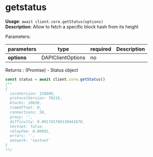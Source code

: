 # getstatus

**Usage**: `await client.core.getStatus(options)`  
**Description**: Allow to fetch a specific block hash from  its height

Parameters:

| parameters  | type              | required | Description |
| ----------- | ----------------- | -------- | ----------- |
| **options** | DAPIClientOptions | no       |             |

Returns : {Promise<object>} - Status object

```js
const status = await client.core.getStatus()
/**
{
  coreVersion: 150000,
  protocolVersion: 70216,
  blocks: 10630,
  timeOffset: 0,
  connections: 58,
  proxy: '',
  difficulty: 0.001745769130443678,
  testnet: false,
  relayFee: 0.00001,
  errors: '',
  network: 'testnet'
}
**/
```